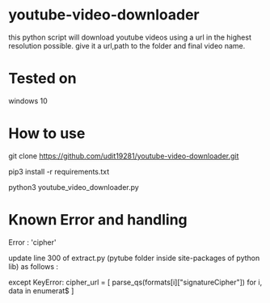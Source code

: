 # youtube-video-downloader
this python script will download youtube videos using a url in the highest resolution possible. give it a url,path to the folder and final video name.

# Tested on
windows 10

# How to use

git clone https://github.com/udit19281/youtube-video-downloader.git

pip3 install -r requirements.txt

python3 youtube_video_downloader.py

# Known Error and handling

Error : 'cipher'

update line 300 of extract.py (pytube folder inside site-packages of python lib) as follows :

except KeyError:
cipher_url = [
parse_qs(formats[i]["signatureCipher"]) for i, data in enumerat$
]




